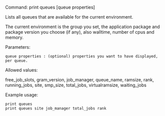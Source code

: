 Command: print queues [queue properties]

Lists all queues that are available for the current environment.

The current environment is the group you set, the application package and package version you choose (if any), also walltime, number of cpus and memory.

Parameters:

	queue properties : (optional) properties you want to have displayed, per queue. 

Allowed values: 

free_job_slots, gram_version, job_manager, queue_name, ramsize, rank, 
running_jobs, site, smp_size, total_jobs, virtualramsize, waiting_jobs
    
Example usage:

    print queues 
    print queues site job_manager total_jobs rank


